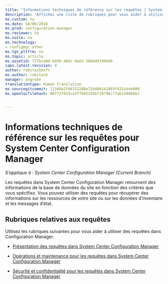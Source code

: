 ```yaml
---
title: "Informations techniques de référence sur les requêtes | System Center Configuration Manager"
description: "Affichez une liste de rubriques pour vous aider à utiliser des requêtes afin de récupérer des informations sur les ressources de votre site."
ms.custom: na
ms.date: 10/06/2016
ms.prod: configuration-manager
ms.reviewer: na
ms.suite: na
ms.technology:
- configmgr-other
ms.tgt_pltfrm: na
ms.topic: article
ms.assetid: 727bca0d-6458-48dc-9a63-3b66d9799ddb
caps.latest.revision: 4
author: robstackmsft
ms.author: robstack
manager: angrobe
translationtype: Human Translation
ms.sourcegitcommit: 1134bb2f04152288e72d40b1b1083f415cb4e900
ms.openlocfilehash: 807737933ce3ff0452d5b728796c77ab1448b6b2


---                     
```

# <a name="queries-technical-reference-for-system-center-configuration-manager"></a>Informations techniques de référence sur les requêtes pour System Center Configuration Manager

*S’applique à : System Center Configuration Manager (Current Branch)*

Les requêtes dans System Center Configuration Manager retournent des informations de la base de données du site en fonction des critères que vous spécifiez. Vous pouvez utiliser des requêtes pour récupérer des informations sur les ressources de votre site ou sur les données d’inventaire et les messages d’état.  

## <a name="queries-topics"></a>Rubriques relatives aux requêtes  
 Utilisez les rubriques suivantes pour vous aider à utiliser des requêtes dans Configuration Manager.  

-   [Présentation des requêtes dans System Center Configuration Manager](../../../core/servers/manage/introduction-to-queries.md)  

-   [Opérations et maintenance pour les requêtes dans System Center Configuration Manager](../../../core/servers/manage/operations-and-maintenance-for-queries.md)  

-   [Sécurité et confidentialité pour les requêtes dans System Center Configuration Manager](../../../core/servers/manage/security-and-privacy-for-queries.md)  



<!--HONumber=Nov16_HO1-->


